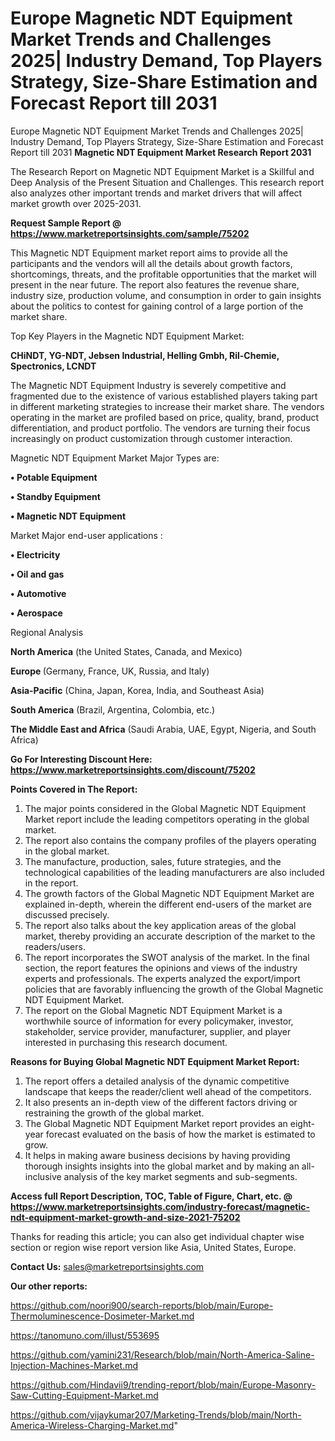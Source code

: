 # Europe Magnetic NDT Equipment Market Trends and Challenges 2025| Industry Demand, Top Players Strategy, Size-Share Estimation and Forecast Report till 2031
 Europe Magnetic NDT Equipment Market Trends and Challenges 2025| Industry Demand, Top Players Strategy, Size-Share Estimation and Forecast Report till 2031
<strong>Magnetic NDT Equipment Market Research Report 2031</strong>

The Research Report on Magnetic NDT Equipment Market is a Skillful and Deep Analysis of the Present Situation and Challenges. This research report also analyzes other important trends and market drivers that will affect market growth over 2025-2031.

<strong>Request Sample Report @ <a href=https://www.marketreportsinsights.com/sample/75202>https://www.marketreportsinsights.com/sample/75202</a></strong>

This Magnetic NDT Equipment market report aims to provide all the participants and the vendors will all the details about growth factors, shortcomings, threats, and the profitable opportunities that the market will present in the near future. The report also features the revenue share, industry size, production volume, and consumption in order to gain insights about the politics to contest for gaining control of a large portion of the market share.

Top Key Players in the Magnetic NDT Equipment Market:

<strong>CHiNDT, YG-NDT, Jebsen Industrial, Helling Gmbh, Ril-Chemie, Spectronics, LCNDT</strong>

The Magnetic NDT Equipment Industry is severely competitive and fragmented due to the existence of various established players taking part in different marketing strategies to increase their market share. The vendors operating in the market are profiled based on price, quality, brand, product differentiation, and product portfolio. The vendors are turning their focus increasingly on product customization through customer interaction.

Magnetic NDT Equipment Market Major Types are:

<strong>• Potable Equipment

• Standby Equipment

• Magnetic NDT Equipment</strong>

Market Major end-user applications :

<strong>• Electricity

• Oil and gas

• Automotive

• Aerospace</strong>

Regional Analysis

</u><strong><b>North America</b></strong> (the United States, Canada, and Mexico)

<strong><b>Europe </b></strong>(Germany, France, UK, Russia, and Italy)

<strong><b>Asia-Pacific</b></strong> (China, Japan, Korea, India, and Southeast Asia)

<strong><b>South America</b></strong> (Brazil, Argentina, Colombia, etc.)

<strong><b>The Middle East and Africa</b></strong> (Saudi Arabia, UAE, Egypt, Nigeria, and South Africa)

<strong>Go For Interesting Discount Here: <a href=https://www.marketreportsinsights.com/discount/75202>https://www.marketreportsinsights.com/discount/75202</a></strong>

<strong>Points Covered in The Report:</strong>
<ol>
  <li>The major points considered in the Global Magnetic NDT Equipment Market report include the leading competitors operating in the global market.</li>
  <li>The report also contains the company profiles of the players operating in the global market.</li>
  <li>The manufacture, production, sales, future strategies, and the technological capabilities of the leading manufacturers are also included in the report.</li>
  <li>The growth factors of the Global Magnetic NDT Equipment Market are explained in-depth, wherein the different end-users of the market are discussed precisely.</li>
  <li>The report also talks about the key application areas of the global market, thereby providing an accurate description of the market to the readers/users.</li>
  <li>The report incorporates the SWOT analysis of the market. In the final section, the report features the opinions and views of the industry experts and professionals. The experts analyzed the export/import policies that are favorably influencing the growth of the Global Magnetic NDT Equipment Market.</li>
  <li>The report on the Global Magnetic NDT Equipment Market is a worthwhile source of information for every policymaker, investor, stakeholder, service provider, manufacturer, supplier, and player interested in purchasing this research document.</li>
</ol>
<strong>Reasons for Buying Global Magnetic NDT Equipment Market Report:</strong>

<ol>
  <li>The report offers a detailed analysis of the dynamic competitive landscape that keeps the reader/client well ahead of the competitors.</li>
  <li>It also presents an in-depth view of the different factors driving or restraining the growth of the global market.</li>
  <li>The Global Magnetic NDT Equipment Market report provides an eight-year forecast evaluated on the basis of how the market is estimated to grow.</li>
  <li>It helps in making aware business decisions by having providing thorough insights insights into the global market and by making an all-inclusive analysis of the key market segments and sub-segments.</li>
</ol>
<strong>Access full Report Description, TOC, Table of Figure, Chart, etc. @ <a href=https://www.marketreportsinsights.com/industry-forecast/magnetic-ndt-equipment-market-growth-and-size-2021-75202>https://www.marketreportsinsights.com/industry-forecast/magnetic-ndt-equipment-market-growth-and-size-2021-75202</a></strong>


Thanks for reading this article; you can also get individual chapter wise section or region wise report version like Asia, United States, Europe.

<strong>Contact Us:</strong>
sales@marketreportsinsights.com

<strong>Our other reports:</strong>

<a href=https://github.com/noori900/search-reports/blob/main/Europe-Thermoluminescence-Dosimeter-Market.md>https://github.com/noori900/search-reports/blob/main/Europe-Thermoluminescence-Dosimeter-Market.md</a>

<a href=https://tanomuno.com/illust/553695>https://tanomuno.com/illust/553695</a>

<a href=https://github.com/yamini231/Research/blob/main/North-America-Saline-Injection-Machines-Market.md>https://github.com/yamini231/Research/blob/main/North-America-Saline-Injection-Machines-Market.md</a>

<a href=https://github.com/Hindavii9/trending-report/blob/main/Europe-Masonry-Saw-Cutting-Equipment-Market.md>https://github.com/Hindavii9/trending-report/blob/main/Europe-Masonry-Saw-Cutting-Equipment-Market.md</a>

<a href=https://github.com/vijaykumar207/Marketing-Trends/blob/main/North-America-Wireless-Charging-Market.md>https://github.com/vijaykumar207/Marketing-Trends/blob/main/North-America-Wireless-Charging-Market.md</a>"
